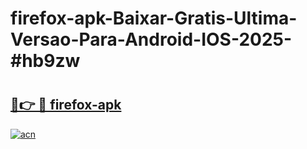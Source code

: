 # firefox-apk-Baixar-Gratis-Ultima-Versao-Para-Android-IOS-2025-#hb9zw

# <h2><a href="https://ainizakaria.my?title=firefox-apk&ref=22M">🔗👉 🔴 firefox-apk</a></h2>

[![acn](https://github.com/user-attachments/assets/0f9c940e-d8b0-45ae-aac7-cd30a18b3e1c)](https://ainizakaria.my?title=firefox-apk&ref=22M)

